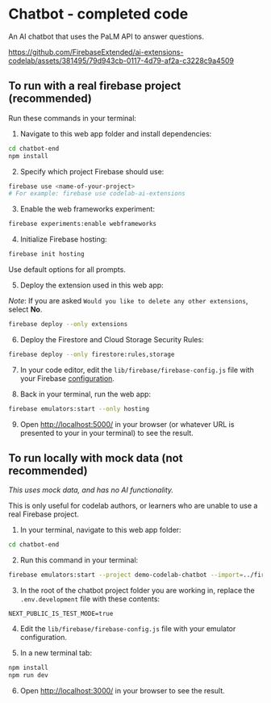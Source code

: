 # Chatbot - completed code

An AI chatbot that uses the PaLM API to answer questions.

https://github.com/FirebaseExtended/ai-extensions-codelab/assets/381495/79d943cb-0117-4d79-af2a-c3228c9a4509

## To run with a real firebase project (recommended)

Run these commands in your terminal:

1. Navigate to this web app folder and install dependencies:

```sh
cd chatbot-end
npm install
```

2. Specify which project Firebase should use:

```sh
firebase use <name-of-your-project>
# For example: firebase use codelab-ai-extensions
```

3. Enable the web frameworks experiment:

```sh
firebase experiments:enable webframeworks
```

4. Initialize Firebase hosting:

```sh
firebase init hosting
```

Use default options for all prompts.

5. Deploy the extension used in this web app:

_Note_: If you are asked `Would you like to delete any other extensions`, select **No**.

```sh
firebase deploy --only extensions
```

6. Deploy the Firestore and Cloud Storage Security Rules:

```sh
firebase deploy --only firestore:rules,storage
```

7. In your code editor, edit the `lib/firebase/firebase-config.js` file with your Firebase [configuration](https://console.firebase.google.com/u/0/project/_/settings/general).

8. Back in your terminal, run the web app:

```sh
firebase emulators:start --only hosting
```

9. Open [http://localhost:5000/](http://localhost:5000/) in your browser (or whatever URL is presented to your in your terminal) to see the result.

## To run locally with mock data (not recommended)

_This uses mock data, and has no AI functionality._

This is only useful for codelab authors, or learners who are unable to use a real Firebase project.

1. In your terminal, navigate to this web app folder:

```sh
cd chatbot-end
```

2. Run this command in your terminal:

```sh
firebase emulators:start --project demo-codelab-chatbot --import=../firestore-export/
```

3. In the root of the chatbot project folder you are working in, replace the `.env.development` file with these contents:

```
NEXT_PUBLIC_IS_TEST_MODE=true
```

4. Edit the `lib/firebase/firebase-config.js` file with your emulator configuration.

5. In a new terminal tab:

```sh
npm install
npm run dev
```

6. Open [http://localhost:3000/](http://localhost:3000/) in your browser to see the result.
